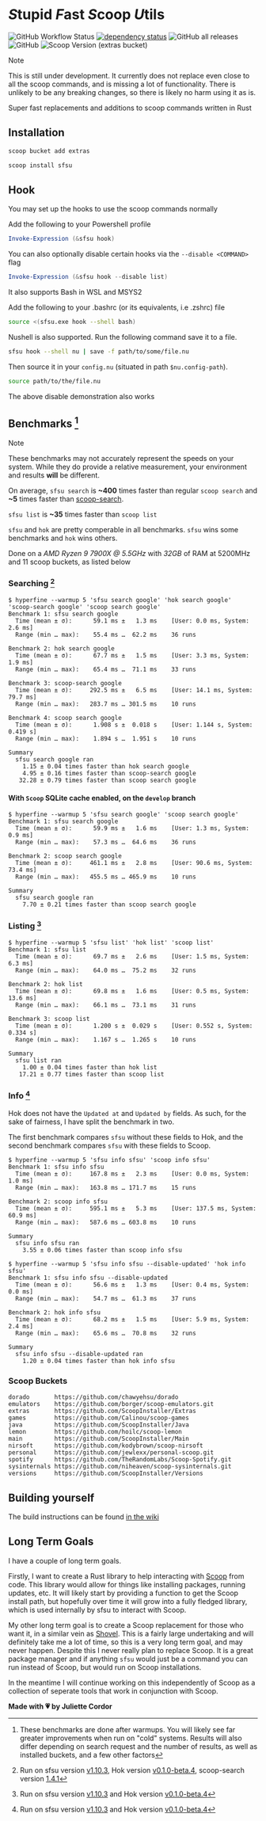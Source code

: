 # *S*tupid *F*ast *S*coop *U*tils

![GitHub Workflow Status](https://img.shields.io/github/actions/workflow/status/jewlexx/sfsu/build.yml)
[![dependency status](https://deps.rs/repo/github/jewlexx/sfsu/status.svg)](https://deps.rs/repo/github/jewlexx/sfsu)
![GitHub all releases](https://img.shields.io/github/downloads/jewlexx/sfsu/total)
![GitHub](https://img.shields.io/github/license/jewlexx/sfsu)
![Scoop Version (extras bucket)](https://img.shields.io/scoop/v/sfsu?bucket=extras)

> [!NOTE]
> This is still under development. It currently does not replace even close to all the scoop commands, and is missing a lot of functionality.
> There is unlikely to be any breaking changes, so there is likely no harm using it as is.

Super fast replacements and additions to scoop commands written in Rust

## Installation

```powershell
scoop bucket add extras

scoop install sfsu
```

## Hook

You may set up the hooks to use the scoop commands normally

Add the following to your Powershell profile

```powershell
Invoke-Expression (&sfsu hook)
```

You can also optionally disable certain hooks via the `--disable <COMMAND>` flag

```powershell
Invoke-Expression (&sfsu hook --disable list)
```

It also supports Bash in WSL and MSYS2

Add the following to your .bashrc (or its equivalents, i.e .zshrc) file

```bash
source <(sfsu.exe hook --shell bash)
```

Nushell is also supported. Run the following command save it to a file.

```sh
sfsu hook --shell nu | save -f path/to/some/file.nu
```

Then source it in your `config.nu` (situated in path `$nu.config-path`).

```sh
source path/to/the/file.nu
```

The above disable demonstration also works

## Benchmarks [^1]

> [!NOTE]
> These benchmarks may not accurately represent the speeds on your system.
> While they do provide a relative measurement, your environment and results **will** be different.

On average, `sfsu search` is **~400** times faster than regular `scoop search` and **~5** times faster than [scoop-search](https://github.com/shilangyu/scoop-search).

`sfsu list` is **~35** times faster than `scoop list`

<!--TODO: A more detailed comparison of sfsu and hok-->

`sfsu` and `hok` are pretty comperable in all benchmarks. `sfsu` wins some benchmarks and `hok` wins others.

Done on a _AMD Ryzen 9 7900X @ 5.5GHz_ with _32GB_ of RAM at 5200MHz and 11 scoop buckets, as listed below

### Searching [^search-version]

```shell
$ hyperfine --warmup 5 'sfsu search google' 'hok search google' 'scoop-search google' 'scoop search google'
Benchmark 1: sfsu search google
  Time (mean ± σ):      59.1 ms ±   1.3 ms    [User: 0.0 ms, System: 2.6 ms]
  Range (min … max):    55.4 ms …  62.2 ms    36 runs

Benchmark 2: hok search google
  Time (mean ± σ):      67.7 ms ±   1.5 ms    [User: 3.3 ms, System: 1.9 ms]
  Range (min … max):    65.4 ms …  71.1 ms    33 runs

Benchmark 3: scoop-search google
  Time (mean ± σ):     292.5 ms ±   6.5 ms    [User: 14.1 ms, System: 79.7 ms]
  Range (min … max):   283.7 ms … 301.5 ms    10 runs

Benchmark 4: scoop search google
  Time (mean ± σ):      1.908 s ±  0.018 s    [User: 1.144 s, System: 0.419 s]
  Range (min … max):    1.894 s …  1.951 s    10 runs

Summary
  sfsu search google ran
    1.15 ± 0.04 times faster than hok search google
    4.95 ± 0.16 times faster than scoop-search google
   32.28 ± 0.79 times faster than scoop search google
```

#### With `Scoop` SQLite cache enabled, on the `develop` branch

```shell
$ hyperfine --warmup 5 'sfsu search google' 'scoop search google'
Benchmark 1: sfsu search google
  Time (mean ± σ):      59.9 ms ±   1.6 ms    [User: 1.3 ms, System: 0.9 ms]
  Range (min … max):    57.3 ms …  64.6 ms    36 runs

Benchmark 2: scoop search google
  Time (mean ± σ):     461.1 ms ±   2.8 ms    [User: 90.6 ms, System: 73.4 ms]
  Range (min … max):   455.5 ms … 465.9 ms    10 runs

Summary
  sfsu search google ran
    7.70 ± 0.21 times faster than scoop search google
```

### Listing [^list-version]

```shell
$ hyperfine --warmup 5 'sfsu list' 'hok list' 'scoop list'
Benchmark 1: sfsu list
  Time (mean ± σ):      69.7 ms ±   2.6 ms    [User: 1.5 ms, System: 6.3 ms]
  Range (min … max):    64.0 ms …  75.2 ms    32 runs

Benchmark 2: hok list
  Time (mean ± σ):      69.8 ms ±   1.6 ms    [User: 0.5 ms, System: 13.6 ms]
  Range (min … max):    66.1 ms …  73.1 ms    31 runs

Benchmark 3: scoop list
  Time (mean ± σ):      1.200 s ±  0.029 s    [User: 0.552 s, System: 0.334 s]
  Range (min … max):    1.167 s …  1.265 s    10 runs

Summary
  sfsu list ran
    1.00 ± 0.04 times faster than hok list
   17.21 ± 0.77 times faster than scoop list
```

### Info [^info-version]

Hok does not have the `Updated at` and `Updated by` fields.
As such, for the sake of fairness, I have split the benchmark in two.

The first benchmark compares `sfsu` without these fields to Hok,
and the second benchmark compares `sfsu` with these fields to Scoop.

```shell
$ hyperfine --warmup 5 'sfsu info sfsu' 'scoop info sfsu'
Benchmark 1: sfsu info sfsu
  Time (mean ± σ):     167.8 ms ±   2.3 ms    [User: 0.0 ms, System: 1.0 ms]
  Range (min … max):   163.8 ms … 171.7 ms    15 runs

Benchmark 2: scoop info sfsu
  Time (mean ± σ):     595.1 ms ±   5.3 ms    [User: 137.5 ms, System: 60.9 ms]
  Range (min … max):   587.6 ms … 603.8 ms    10 runs

Summary
  sfsu info sfsu ran
    3.55 ± 0.06 times faster than scoop info sfsu
```

```shell
$ hyperfine --warmup 5 'sfsu info sfsu --disable-updated' 'hok info sfsu'
Benchmark 1: sfsu info sfsu --disable-updated
  Time (mean ± σ):      56.6 ms ±   1.3 ms    [User: 0.4 ms, System: 0.0 ms]
  Range (min … max):    54.7 ms …  61.3 ms    37 runs

Benchmark 2: hok info sfsu
  Time (mean ± σ):      68.2 ms ±   1.5 ms    [User: 5.9 ms, System: 2.4 ms]
  Range (min … max):    65.6 ms …  70.8 ms    32 runs

Summary
  sfsu info sfsu --disable-updated ran
    1.20 ± 0.04 times faster than hok info sfsu
```

### Scoop Buckets

<!-- markdownlint-disable-next-line MD040 -->

```
dorado       https://github.com/chawyehsu/dorado
emulators    https://github.com/borger/scoop-emulators.git
extras       https://github.com/ScoopInstaller/Extras
games        https://github.com/Calinou/scoop-games
java         https://github.com/ScoopInstaller/Java
lemon        https://github.com/hoilc/scoop-lemon
main         https://github.com/ScoopInstaller/Main
nirsoft      https://github.com/kodybrown/scoop-nirsoft
personal     https://github.com/jewlexx/personal-scoop.git
spotify      https://github.com/TheRandomLabs/Scoop-Spotify.git
sysinternals https://github.com/niheaven/scoop-sysinternals.git
versions     https://github.com/ScoopInstaller/Versions
```

## Building yourself

The build instructions can be found [in the wiki](https://github.com/jewlexx/sfsu/wiki/Building)

## Long Term Goals

I have a couple of long term goals.

Firstly, I want to create a Rust library to help interacting with [Scoop](https://scoop.sh) from code. This library would allow for things like installing packages, running updates, etc.
It will likely start by providing a function to get the Scoop install path, but hopefully over time it will grow into a fully fledged library, which is used internally by sfsu to interact with Scoop.

My other long term goal is to create a Scoop replacement for those who want it, in a similar vein as [Shovel](https://github.com/Ash258/Scoop-Core). This is a fairly large undertaking and will definitely take me a lot of time, so this is a very long term goal, and may never happen. Despite this I never really plan to replace Scoop. It is a great package manager and if anything `sfsu` would just be a command you can run instead of Scoop, but would run on Scoop installations.

In the meantime I will continue working on this independently of Scoop as a collection of seperate tools that work in conjunction with Scoop.

<!-- markdownlint-disable-next-line MD036 -->

**Made with 💗 by Juliette Cordor**

[^1]: These benchmarks are done after warmups. You will likely see far greater improvements when run on "cold" systems. Results will also differ depending on search request and the number of results, as well as installed buckets, and a few other factors
[^search-version]: Run on sfsu version [v1.10.3][v1.10.3], Hok version [v0.1.0-beta.4][hokv0.1.0-beta.4], scoop-search version [1.4.1](https://github.com/shilangyu/scoop-search/releases/tag/v1.4.1)
[^info-version]: Run on sfsu version [v1.10.3][v1.10.3] and Hok version [v0.1.0-beta.4][hokv0.1.0-beta.4]
[^list-version]: Run on sfsu version [v1.10.3][v1.10.3] and Hok version [v0.1.0-beta.4][hokv0.1.0-beta.4]

[v1.10.3]: https://github.com/jewlexx/sfsu/releases/tag/v1.10.3
[hokv0.1.0-beta.4]: https://github.com/chawyehsu/hok/releases/tag/v0.1.0-beta.4

